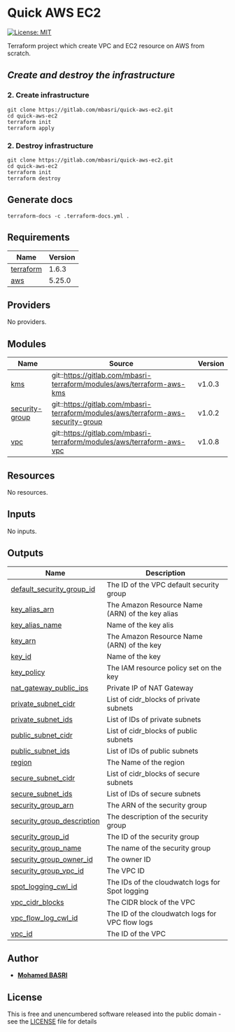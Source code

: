 <!-- BEGIN_TF_DOCS -->
# Quick AWS EC2

[![License: MIT](https://img.shields.io/badge/License-MIT-yellow.svg)](https://opensource.org/licenses/MIT)

Terraform project which create VPC and EC2 resource on AWS from scratch.

## *Create and destroy the infrastructure*

### 2. Create infrastructure

```shell
git clone https://gitlab.com/mbasri/quick-aws-ec2.git
cd quick-aws-ec2
terraform init
terraform apply
```

### 2. Destroy infrastructure

```shell
git clone https://gitlab.com/mbasri/quick-aws-ec2.git
cd quick-aws-ec2
terraform init
terraform destroy
```

## Generate docs

```shell
terraform-docs -c .terraform-docs.yml .
```

## Requirements

| Name | Version |
|------|---------|
| <a name="requirement_terraform"></a> [terraform](#requirement\_terraform) | 1.6.3 |
| <a name="requirement_aws"></a> [aws](#requirement\_aws) | 5.25.0 |

## Providers

No providers.

## Modules

| Name | Source | Version |
|------|--------|---------|
| <a name="module_kms"></a> [kms](#module\_kms) | git::https://gitlab.com/mbasri-terraform/modules/aws/terraform-aws-kms | v1.0.3 |
| <a name="module_security-group"></a> [security-group](#module\_security-group) | git::https://gitlab.com/mbasri-terraform/modules/aws/terraform-aws-security-group | v1.0.2 |
| <a name="module_vpc"></a> [vpc](#module\_vpc) | git::https://gitlab.com/mbasri-terraform/modules/aws/terraform-aws-vpc | v1.0.8 |

## Resources

No resources.

## Inputs

No inputs.

## Outputs

| Name | Description |
|------|-------------|
| <a name="output_default_security_group_id"></a> [default\_security\_group\_id](#output\_default\_security\_group\_id) | The ID of the VPC default security group |
| <a name="output_key_alias_arn"></a> [key\_alias\_arn](#output\_key\_alias\_arn) | The Amazon Resource Name (ARN) of the key alias |
| <a name="output_key_alias_name"></a> [key\_alias\_name](#output\_key\_alias\_name) | Name of the key alis |
| <a name="output_key_arn"></a> [key\_arn](#output\_key\_arn) | The Amazon Resource Name (ARN) of the key |
| <a name="output_key_id"></a> [key\_id](#output\_key\_id) | Name of the key |
| <a name="output_key_policy"></a> [key\_policy](#output\_key\_policy) | The IAM resource policy set on the key |
| <a name="output_nat_gateway_public_ips"></a> [nat\_gateway\_public\_ips](#output\_nat\_gateway\_public\_ips) | Private IP of NAT Gateway |
| <a name="output_private_subnet_cidr"></a> [private\_subnet\_cidr](#output\_private\_subnet\_cidr) | List of cidr\_blocks of private subnets |
| <a name="output_private_subnet_ids"></a> [private\_subnet\_ids](#output\_private\_subnet\_ids) | List of IDs of private subnets |
| <a name="output_public_subnet_cidr"></a> [public\_subnet\_cidr](#output\_public\_subnet\_cidr) | List of cidr\_blocks of public subnets |
| <a name="output_public_subnet_ids"></a> [public\_subnet\_ids](#output\_public\_subnet\_ids) | List of IDs of public subnets |
| <a name="output_region"></a> [region](#output\_region) | The Name of the region |
| <a name="output_secure_subnet_cidr"></a> [secure\_subnet\_cidr](#output\_secure\_subnet\_cidr) | List of cidr\_blocks of secure subnets |
| <a name="output_secure_subnet_ids"></a> [secure\_subnet\_ids](#output\_secure\_subnet\_ids) | List of IDs of secure subnets |
| <a name="output_security_group_arn"></a> [security\_group\_arn](#output\_security\_group\_arn) | The ARN of the security group |
| <a name="output_security_group_description"></a> [security\_group\_description](#output\_security\_group\_description) | The description of the security group |
| <a name="output_security_group_id"></a> [security\_group\_id](#output\_security\_group\_id) | The ID of the security group |
| <a name="output_security_group_name"></a> [security\_group\_name](#output\_security\_group\_name) | The name of the security group |
| <a name="output_security_group_owner_id"></a> [security\_group\_owner\_id](#output\_security\_group\_owner\_id) | The owner ID |
| <a name="output_security_group_vpc_id"></a> [security\_group\_vpc\_id](#output\_security\_group\_vpc\_id) | The VPC ID |
| <a name="output_spot_logging_cwl_id"></a> [spot\_logging\_cwl\_id](#output\_spot\_logging\_cwl\_id) | The IDs of the cloudwatch logs for Spot logging |
| <a name="output_vpc_cidr_blocks"></a> [vpc\_cidr\_blocks](#output\_vpc\_cidr\_blocks) | The CIDR block of the VPC |
| <a name="output_vpc_flow_log_cwl_id"></a> [vpc\_flow\_log\_cwl\_id](#output\_vpc\_flow\_log\_cwl\_id) | The ID of the cloudwatch logs for VPC flow logs |
| <a name="output_vpc_id"></a> [vpc\_id](#output\_vpc\_id) | The ID of the VPC |

## Author

* [**Mohamed BASRI**](https://gitlab.com/mbasri)

## License

This is free and unencumbered software released into the public domain - see the [LICENSE](./LICENSE) file for details

<!-- END_TF_DOCS -->